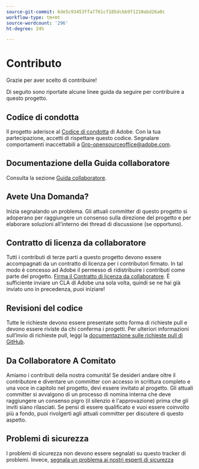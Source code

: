 ```yaml
---
source-git-commit: 6de5c93453ffa7761cf185dcbb9f1210abd26a0c
workflow-type: tm+mt
source-wordcount: '296'
ht-degree: 24%

---
```

# Contributo

Grazie per aver scelto di contribuire!

Di seguito sono riportate alcune linee guida da seguire per contribuire a questo progetto.

## Codice di condotta

Il progetto aderisce al [Codice di condotta](code-of-conduct.md) di Adobe. Con la tua partecipazione, accetti di rispettare questo codice. Segnalare comportamenti inaccettabili a
[Grp-opensourceoffice@adobe.com](mailto:Grp-opensourceoffice@adobe.com).

## Documentazione della Guida collaboratore

Consulta la sezione [Guida collaboratore](https://docs.adobe.com/content/help/it/contributor/contributor-guide/introduction.html).

## Avete Una Domanda?

Inizia segnalando un problema. Gli attuali committer di questo progetto si adoperano per raggiungere un consenso sulla direzione del progetto e per elaborare soluzioni all’interno dei thread di discussione (se opportuno).

## Contratto di licenza da collaboratore

Tutti i contributi di terze parti a questo progetto devono essere accompagnati da un contratto di licenza per i contributori firmato. In tal modo è concesso ad Adobe il permesso di ridistribuire i contributi come parte del progetto. [Firma il Contratto di licenza da collaboratore](http://opensource.adobe.com/cla.html). È sufficiente inviare un CLA di Adobe una sola volta, quindi se ne hai già inviato uno in precedenza, puoi iniziare!

## Revisioni del codice

Tutte le richieste devono essere presentate sotto forma di richieste pull e devono essere riviste da chi conferma i progetti. Per ulteriori informazioni sull’invio di richieste pull, leggi la [documentazione sulle richieste pull di GitHub](https://help.github.com/articles/about-pull-requests/).

<!--
Lastly, please follow the [pull request template](PULL_REQUEST_TEMPLATE.md) when
submitting a pull request!
-->

## Da Collaboratore A Comitato

Amiamo i contributi della nostra comunità! Se desideri andare oltre il contributore e diventare un committer con accesso in scrittura completo e una voce in capitolo nel progetto, devi essere invitato al progetto. Gli attuali committer si avvalgono di un processo di nomina interna che deve raggiungere un consenso pigro (il silenzio è l&#39;approvazione) prima che gli inviti siano rilasciati. Se pensi di essere qualificato e vuoi essere coinvolto più a fondo, puoi rivolgerti agli attuali committer per discutere di questo aspetto.

## Problemi di sicurezza

I problemi di sicurezza non devono essere segnalati su questo tracker di problemi. Invece, [segnala un problema ai nostri esperti di sicurezza](https://helpx.adobe.com/security/alertus.html)
